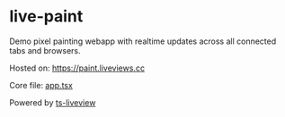 # live-paint

Demo pixel painting webapp with realtime updates across all connected tabs and browsers.

Hosted on: https://paint.liveviews.cc

Core file: [app.tsx](server/app/app.tsx)

Powered by [ts-liveview](./toolkit.md)
